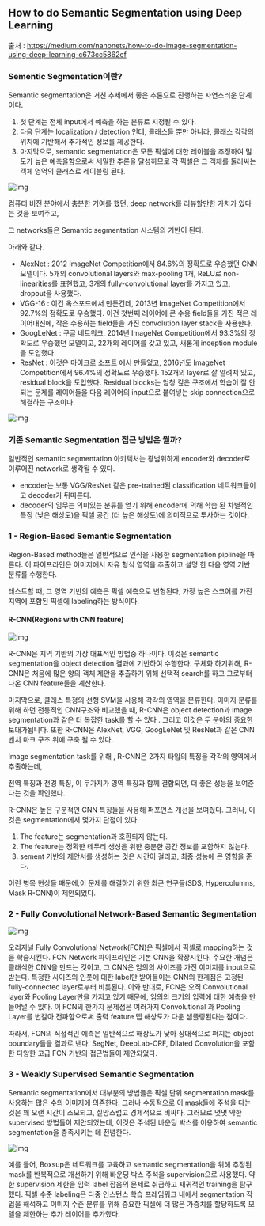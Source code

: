 ## How to do Semantic Segmentation using Deep Learning 

출처 : https://medium.com/nanonets/how-to-do-image-segmentation-using-deep-learning-c673cc5862ef

### Sementic Segmentation이란?

Semantic segmentation은 거친 추세에서 좋은 추론으로 진행하는 자연스러운 단계이다.

1. 첫 단계는 전체 input에서 예측을 하는 분류로 지정될 수 있다.
2. 다음 단계는 localization / detection 인데, 클래스들 뿐만 아니라, 클래스 각각의 위치에 기반해서 추가적인 정보를 제공한다.
3. 마지막으로, semantic segmentation은 모든 픽셀에 대한 레이블을 추정하여 밀도가 높은 예측을함으로써 세밀한 추론을 달성하므로 각 픽셀은 그 객체를 둘러싸는 객체 영역의 클래스로 레이블링 된다.

![img](https://cdn-images-1.medium.com/max/2000/1*MQCvfEbbA44fiZk5GoDvhA.png)

컴퓨터 비전 분야에서 충분한 기여를 했던, deep network를 리뷰할만한 가치가 있다는 것을 보여주고,

그 networks들은 Semantic segmentation 시스템의 기반이 된다.

아래와 같다.

* AlexNet : 2012 ImageNet Competition에서 84.6%의 정확도로 우승했던 CNN 모델이다. 5개의 convolutional layers와 max-pooling 1개, ReLU로 non-linearities를 표현했고, 3개의 fully-convolutional layer를 가지고 있고, dropout을 사용했다.
* VGG-16 : 이건 옥스포드에서 만든건데, 2013년 ImageNet Competition에서 92.7%의 정확도로 우승했다. 이건 첫번째 레이어에 큰 수용 field들을 가진 적은 레이어대신에, 작은 수용하는 field들을 가진 convolution layer stack을 사용한다. 
* GoogLeNet : 구글 네트워크, 2014년 ImageNet Competition에서 93.3%의 정확도로 우승했던 모델이고, 22개의 레이어를 갖고 있고, 새롭게 inception module을 도입했다. 
* ResNet : 이것은 마이크로 소프트 에서 만들었고, 2016년도 ImageNet Competition에서 96.4%의 정확도로 우승했다. 152개의 layer로 잘 알려져 있고, residual block을 도입했다. Residual blocks는 엄청 깊은 구조에서 학습이 잘 안되는 문제를 레이어들을 다음 레이어의 input으로 붙여넣는 skip connection으로 해결하는 구조이다.

![img](https://cdn-images-1.medium.com/max/1600/1*7UXzOt97gQAmCCOL58hgAw.png)



### 기존 Semantic Segmentation 접근 방법은 뭘까?

일반적인 semantic segmentation 아키텍처는 광범위하게 encoder와 decoder로 이루어진 network로 생각될 수 있다.

* encoder는 보통 VGG/ResNet 같은 pre-trained된 classification 네트워크들이고 decoder가 뒤따른다.
* decoder의 임무는 의미있는 분류를 얻기 위해 encoder에 의해 학습 된 차별적인 특징 (낮은 해상도)을 픽셀 공간 (더 높은 해상도)에 의미적으로 투사하는 것이다.



### 1 - Region-Based Semantic Segmentation

Region-Based method들은 일반적으로 인식을 사용한 segmentation pipline을 따른다. 이 파이프라인은 이미지에서 자유 형식 영역을 추출하고 설명 한 다음 영역 기반 분류를 수행한다.

테스트할 때, 그 영역 기반의 예측은 픽셀 예측으로 변형된다, 가장 높은 스코어를 가진 지역에 포함된 픽셀에 labeling하는 방식이다.

#### R-CNN(Regions with CNN feature)

![img](https://cdn-images-1.medium.com/max/1200/1*ccdPdFdcSqkxRg-7902Uuw.jpeg)

R-CNN은 지역 기반의 가장 대표적인 방법중 하나이다. 이것은 semantic segmentation을 object detection 결과에 기반하여 수행한다. 구체화 하기위해, R-CNN은 처음에 많은 양의 객체 제안을 추출하기 위해 선택적 search를 하고 그로부터 나온 CNN feature들을 계산한다.

마지막으로, 클래스 특정의 선형 SVM을 사용해 각각의 영역을 분류한다. 이미지 분류를 위해 하던 전통적인 CNN구조와 비교했을 때, R-CNN은 object detection과 image segmentation과 같은 더 복잡한 task를 할 수 있다 . 그리고 이것은 두 분야의 중요한 토대가됩니다. 또한 R-CNN은 AlexNet, VGG, GoogLeNet 및 ResNet과 같은 CNN 벤치 마크 구조 위에 구축 될 수 있다.



Image segmentation task를 위해 , R-CNN은 2가지 타입의 특징을 각각의 영역에서 추출하는데,

전역 특징과 전경 특징, 이 두가지가 영역 특징과 함께 결합되면, 더 좋은 성능을 보여준다는 것을 확인했다.

R-CNN은 높은 구분적인 CNN 특징들을 사용해 퍼포먼스 개선을 보여줬다. 그러나, 이것은 segmentation에서 몇가지 단점이 있다.

1. The feature는 segmentation과 호환되지 않는다.
2. The feature는 정확한 테두리 생성을 위한 충분한 공간 정보를 포함하지 않는다.
3. sement 기반의 제안서를 생성하는 것은 시간이 걸리고, 최종 성능에 큰 영향을 준다.

이런 병목 현상들 때문에,이 문제를 해결하기 위한  최근 연구들(SDS, Hypercolumns, Mask R-CNN)이 제안되었다.



### 2  - 	Fully Convolutional Network-Based Semantic Segmentation

![img](https://cdn-images-1.medium.com/max/1200/1*Aa2fKFN2PEKmMQoy8ps-lw.png)

오리지널 Fully Convolutional Network(FCN)은 픽셀에서 픽셀로 mapping하는 것을 학습시킨다. FCN Network 파이프라인은 기본 CNN을 확장시킨다. 주요한 개념은 클래식한 CNN을 만드는 것이고, 그 CNN은 임의의 사이즈를 가진 이미지를 input으로 받는다. 특정한 사이즈의 인풋에 대한 label만 받아들이는 CNN의 한계점은 고정된 fully-connectec layer로부터 비롯된다. 이와 반대로, FCN은 오직 Convolutional layer와 Pooling Layer만을 가지고 있기 때문에, 임의의 크기의 입력에 대한 예측을 만들어낼 수 있다. 이 FCN의 한가지 문제점은 여러가지 Convolutional 과 Pooling Layer를 번갈아 전파함으로써 출력 feature 맵 해상도가 다운 샘플링된다는 점이다.

따라서, FCN의 직접적인 예측은 일반적으로 해상도가 낮아 상대적으로 퍼지는 object boundary들을 결과로 낸다. SegNet, DeepLab-CRF, Dilated Convolution을 포함한 다양한 고급 FCN 기반의 접근법들이 제안되었다.



### 3 - Weakly Supervised Semantic Segmentation

Semantic segmentation에서 대부분의 방법들은 픽셀 단위 segmentation mask를 사용하는 많은 수의 이미지에 의존한다. 그러나 수동적으로 이 mask들에 주석을 다는 것은 꽤 오랜 시간이 소모되고, 실망스럽고 경제적으로 비싸다. 그러므로 몇몇 약한 supervised 방법들이 제안되었는데, 이것은 주석된 바운딩 박스를 이용하여 semantic segmentation을 충족시키는 데 전념한다.

![img](https://cdn-images-1.medium.com/max/1200/1*Zti4CyayplzrKnIJIQfb_Q.jpeg)



예를 들어, Boxsup은 네트워크를 교육하고 semantic segmentation을 위해 추정된 mask를 반복적으로 개선하기 위해 바운딩 박스 주석을 supervision으로 사용했다. 약한 supervision 제한을 입력 label 잡음의 문제로 취급하고 재귀적인 training을 탐구했다. 픽셀 수준 labeling은 다중 인스턴스 학습 프레임워크 내에서 segmentation 작업을 해석하고 이미지 수준 분류를 위해 중요한 픽셀에 더 많은 가중치를 할당하도록 모델을 제한하는 추가 레이어를 추가했다.